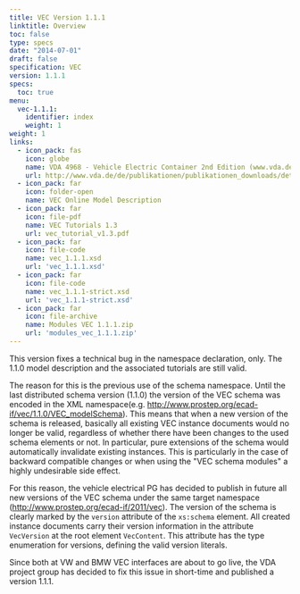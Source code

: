 ```yaml
---
title: VEC Version 1.1.1
linktitle: Overview
toc: false
type: specs
date: "2014-07-01"
draft: false
specification: VEC
version: 1.1.1
specs:
  toc: true
menu:
  vec-1.1.1:
    identifier: index    
    weight: 1
weight: 1
links:
  - icon_pack: fas
    icon: globe
    name: VDA 4968 - Vehicle Electric Container 2nd Edition (www.vda.de)
    url: http://www.vda.de/de/publikationen/publikationen_downloads/detail.php?id=1025
  - icon_pack: far
    icon: folder-open
    name: VEC Online Model Description
  - icon_pack: far
    icon: file-pdf
    name: VEC Tutorials 1.3
    url: vec_tutorial_v1.3.pdf    
  - icon_pack: far
    icon: file-code
    name: vec_1.1.1.xsd
    url: 'vec_1.1.1.xsd'
  - icon_pack: far
    icon: file-code
    name: vec_1.1.1-strict.xsd
    url: 'vec_1.1.1-strict.xsd'
  - icon_pack: far
    icon: file-archive
    name: Modules VEC 1.1.1.zip
    url: 'modules_vec_1.1.1.zip'
---
```

This version fixes a technical bug in the namespace declaration, only. The 1.1.0 model description and the associated tutorials are still valid.
<!--more-->
The reason for this is the previous use of the schema namespace. Until the last distributed schema version (1.1.0) the version of the VEC schema was encoded in the XML namespace(e.g. http://www.prostep.org/ecad-if/vec/1.1.0/VEC_modelSchema). This means that when a new version of the schema is released, basically all existing VEC instance documents would no longer be valid, regardless of whether there have been changes to the used schema elements or not. In particular, pure extensions of the schema would automatically invalidate existing instances. This is particularly in the case of backward compatible changes or when using the "VEC schema modules" a highly undesirable side effect.

For this reason, the vehicle electrical PG has decided to publish in future all new versions of the VEC schema under the same target namespace (http://www.prostep.org/ecad-if/2011/vec). The version of the schema is clearly marked by the `version` attribute of the `xs:schema` element. All created instance documents carry their version information in the attribute `VecVersion` at the root element `VecContent`. This attribute has the type enumeration for versions, defining the valid version literals.

Since both at VW and BMW VEC interfaces are about to go live, the VDA project group has decided to fix this issue in short-time and published a version 1.1.1.